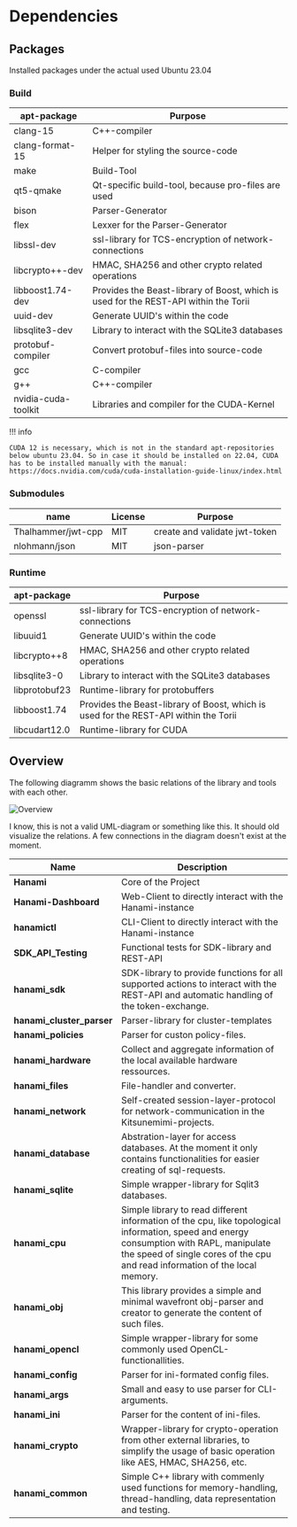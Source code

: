# Dependencies

## Packages

Installed packages under the actual used Ubuntu 23.04

### Build

| apt-package | Purpose |
| --- | --- |
| clang-15 | C++-compiler |
| clang-format-15  | Helper for styling the source-code |
| make  | Build-Tool |
| qt5-qmake  | Qt-specific build-tool, because pro-files are used |
| bison  | Parser-Generator |
| flex  | Lexxer for the Parser-Generator |
| libssl-dev | ssl-library for TCS-encryption of network-connections |
| libcrypto++-dev | HMAC, SHA256 and other crypto related operations |
| libboost1.74-dev | Provides the Beast-library of Boost, which is used for the REST-API within the Torii |
| uuid-dev  | Generate UUID's within the code |
| libsqlite3-dev | Library to interact with the SQLite3 databases |
| protobuf-compiler | Convert protobuf-files into source-code |
| gcc | C-compiler |
| g++  | C++-compiler |
| nvidia-cuda-toolkit | Libraries and compiler for the CUDA-Kernel |

!!! info

    CUDA 12 is necessary, which is not in the standard apt-repositories below ubuntu 23.04. So in case it should be installed on 22.04, CUDA has to be installed manually with the manual: https://docs.nvidia.com/cuda/cuda-installation-guide-linux/index.html

### Submodules

| name | License | Purpose |
| --- | --- | --- |
| Thalhammer/jwt-cpp | MIT | create and validate jwt-token |
| nlohmann/json | MIT | json-parser |

### Runtime

| apt-package | Purpose |
| --- | --- |
| openssl | ssl-library for TCS-encryption of network-connections | 
| libuuid1  | Generate UUID's within the code | 
| libcrypto++8  | HMAC, SHA256 and other crypto related operations | 
| libsqlite3-0  | Library to interact with the SQLite3 databases | 
| libprotobuf23 | Runtime-library for protobuffers | 
| libboost1.74 | Provides the Beast-library of Boost, which is used for the REST-API within the Torii |
| libcudart12.0 | Runtime-library for CUDA | 

## Overview

The following diagramm shows the basic relations of the library and tools with each other.

![Overview](../img/overview_dependencies.drawio)

I know, this is not a valid UML-diagram or something like this. It should old visualize the relations. A few connections in the diagram doesn't exist at the moment.


| Name | Description |
| --- | --- |
| **Hanami** | Core of the Project |
| **Hanami-Dashboard** | Web-Client to directly interact with the Hanami-instance |
| **hanamictl** | CLI-Client to directly interact with the Hanami-instance |
| **SDK_API_Testing** | Functional tests for SDK-library and REST-API | 
| **hanami_sdk** | SDK-library to provide functions for all supported actions to interact with the REST-API and automatic handling of the token-exchange. |
| **hanami_cluster_parser** | Parser-library for cluster-templates |
| **hanami_policies** | Parser for custon policy-files. |
| **hanami_hardware** | Collect and aggregate information of the local available hardware ressources. |
| **hanami_files** | File-handler and converter. |
| **hanami_network** | Self-created session-layer-protocol for network-communication in the Kitsunemimi-projects. |
| **hanami_database** | Abstration-layer for access databases. At the moment it only contains functionalities for easier creating of sql-requests. |
| **hanami_sqlite** | Simple wrapper-library for Sqlit3 databases. |
| **hanami_cpu** | Simple library to read different information of the cpu, like topological information, speed and energy consumption with RAPL, manipulate the speed of single cores of the cpu and read information of the local memory. |
| **hanami_obj** | This library provides a simple and minimal wavefront obj-parser and creator to generate the content of such files. |
| **hanami_opencl** | Simple wrapper-library for some commonly used OpenCL-functionallities. |
| **hanami_config** | Parser for ini-formated config files. |
| **hanami_args** | Small and easy to use parser for CLI-arguments. |
| **hanami_ini** | Parser for the content of ini-files. |
| **hanami_crypto** | Wrapper-library for crypto-operation from other external libraries, to simplify the usage of basic operation like AES, HMAC, SHA256, etc.  |
| **hanami_common** | Simple C++ library with commenly used functions for memory-handling, thread-handling, data representation and testing.  |
